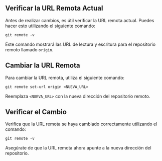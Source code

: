 ## Verificar la URL Remota Actual

Antes de realizar cambios, es útil verificar la URL remota actual. Puedes hacer esto utilizando el siguiente comando:

``` 
git remote -v 
```

Este comando mostrará las URL de lectura y escritura para el repositorio remoto llamado `origin`.

## Cambiar la URL Remota

Para cambiar la URL remota, utiliza el siguiente comando:

``` 
git remote set-url origin <NUEVA_URL> 
```

Reemplaza `<NUEVA_URL>` con la nueva dirección del repositorio remoto.

## Verificar el Cambio

Verifica que la URL remota se haya cambiado correctamente utilizando el comando:

``` 
git remote -v 
``` 

Asegúrate de que la URL remota ahora apunte a la nueva dirección del repositorio.